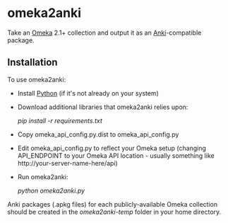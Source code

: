 omeka2anki
==========
Take an [Omeka](http://omeka.org) 2.1+ collection and output it as an [Anki](http://ankisrs.net)-compatible package.

Installation
------------
To use omeka2anki:

- Install [Python](http://python.org) (if it's not already on your system)
- Download additional libraries that omeka2anki relies upon:
  
	_pip install -r requirements.txt_
  
- Copy omeka_api_config.py.dist to omeka_api_config.py
- Edit omeka_api_config.py to reflect your Omeka setup (changing API_ENDPOINT to your Omeka API location - usually something like http://your-server-name-here/api)
- Run omeka2anki:
  
	_python omeka2anki.py_
  
Anki packages (.apkg files) for each publicly-available Omeka collection should be created in the _omeka2anki-temp_ folder in your home directory.
